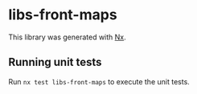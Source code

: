 # libs-front-maps

This library was generated with [Nx](https://nx.dev).

## Running unit tests

Run `nx test libs-front-maps` to execute the unit tests.
